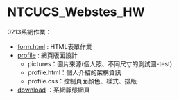# NTCUCS_Webstes_HW

0213系網作業：
* [form.html]( https://517wu.github.io/NTCUCS_Webstes_HW-02-13/form.html) : HTML表單作業
* [profile]( https://517wu.github.io/NTCUCS_Webstes_HW-02-13/profile/profile.html) : 網頁版面設計
  * pictures：圖片來源(個人照、不同尺寸的測試圖-test)
  * profile.html：個人介紹的架構資訊
  * profile.css：控制頁面顏色、樣式、排版 
* [download](https://517wu.github.io/NTCUCS_Webstes_HW-02-13/download/download.html) ：系網靜態網頁
